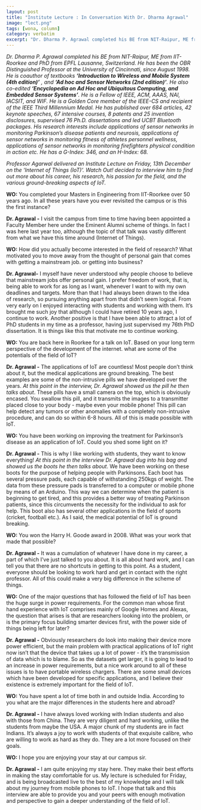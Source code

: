 ```yaml
---
layout: post
title: "Institute Lecture : In Conversation With Dr. Dharma Agrawal"
image: "lect.png"
tags: [wona, column]
category: verbatim
excerpt: "Dr. Dharma P. Agrawal completed his BE from NIT-Raipur, ME from IIT-Roorkee and PhD  from EPFL Lausanne, Switzerland. He has been the OBR Distinguished Professor at the University of Cincinnati, since August 1998."
---
```



 
*Dr. Dharma P. Agrawal completed his BE from NIT-Raipur, ME from IIT-Roorkee and PhD  from EPFL Lausanne, Switzerland. He has been the OBR Distinguished Professor at the University of Cincinnati, since August 1998. He is coauthor of textbooks **‘Introduction to Wireless and Mobile System (4th edition)’** , and **‘Ad hoc and Sensor Networks (2nd edition)’**. He also co-edited **‘Encyclopedia on Ad Hoc and Ubiquitous Computing, and Embedded Sensor Systems’**. He is a Fellow of IEEE, ACM, AAAS, NAI, IACSIT, and WIF. He is a Golden Core member of the IEEE-CS and recipient of the IEEE Third Millennium Medal. He has published over 684 articles, 42 keynote speeches, 67 intensive courses, 8 patents and 25 invention disclosures, supervised 76 Ph.D. dissertations and led UCBT Bluetooth packages. His research interests include applications of sensor networks in monitoring Parkinson’s disease patients and neurosis, applications of sensor networks in monitoring fitness of athletes personnel wellness, applications of sensor networks in monitoring firefighters physical condition in action etc. He has a G-Index: 346, and an H-Index: 68.*


*Professor Agarwal delivered an Institute Lecture on Friday, 13th December on the ‘Internet of Things (IoT)’. Watch Out! decided to interview him to find out more about his career, his research, his passion for the field, and the various ground-breaking aspects of IoT.*



**WO:** You completed your Masters in Engineering from IIT-Roorkee over 50 years ago. In all these years have you ever revisited the campus or is this the first instance?

**Dr. Agrawal -** I visit the campus from time to time having been appointed a Faculty Member here under the Eminent Alumni scheme of things. In fact I was here last year too, although the topic of that talk was vastly different from what we have this time around (Internet of Things).

**WO:** How did you actually become interested in the field of research? What motivated you to move away from the thought of personal gain that comes with getting a mainstream job. or getting into business?

**Dr. Agrawal-** I myself have never understood why people choose to believe that mainstream jobs offer personal gain. I prefer freedom of work, that is, being able to work for as long as I want, whenever I want to with my own deadlines and targets. More than that I had always been drawn to the idea of research, so pursuing anything apart from that didn’t seem logical. From very early on I enjoyed interacting with students and working with them. It’s brought me such joy that although I could have retired 10 years ago, I continue to work. Another positive is that I have been able to attract a lot of PhD students in my time as a professor, having just supervised my 76th PhD dissertation. It is things like this that motivate me to continue working.

**WO:** You are back here in Roorkee for a talk on IoT. Based on your long term perspective of the development of the internet. what are some of the potentials of the field of IoT?

**Dr. Agrawal -** The applications of IoT are countless! Most people don’t think about it, but the medical applications are ground breaking. The best examples are some of the non-intrusive pills we have developed over the years. *At this point in the interview, Dr. Agrawal showed us the pill he then talks about*. These pills have a small camera on the top, which is obviously encased. You swallow this pill, and it transmits the images to a transmitter placed close to your body - maybe even your mobile phone! This pill can help detect any tumors or other anomalies with a completely non-intrusive procedure, and can do so within 6-8 hours. All of this is made possible with IoT.

**WO:** You have been working on improving the treatment for Parkinson’s disease as an application of IoT. Could you shed some light on it?

**Dr. Agrawal -** This is why I like working with students, they want to know everything! *At this point in the interview Dr. Agrawal dug into his bag and showed us the boots he then talks about*. We have been working on these boots for the purpose of helping people with Parkinsons. Each boot has several pressure pads, each capable of withstanding 250kgs of weight. The data from these pressure pads is transferred to a computer or mobile phone by means of an Arduino. This way we can determine when the patient is beginning to get tired, and this provides a better way of treating Parkinson patients, since this circumvents the necessity for the individual to ask for help. This boot also has several other applications in the field of sports (cricket, football etc.). As I said, the medical potential of IoT is ground breaking.

**WO:** You won the Harry H. Goode award in 2008. What was your work that made that possible?

**Dr. Agrawal -** It was a cumulation of whatever I have done in my career, a part of which I’ve just talked to you about. It is all about hard work, and I can tell you that there are no shortcuts in getting to this point. As a student, everyone should be looking to work hard and get in contact with the right professor. All of this could make a very big difference in the scheme of things.


**WO:** One of the major questions that has followed the field of IoT has been the huge surge in power requirements. For the common man whose first hand experience with IoT comprises mainly of Google Homes and Alexas, the question that arises is that are researchers looking into the problem, or is the primary focus building smarter devices first, with the power side of things being left for later?

**Dr. Agrawal -** Obviously researchers do look into making their device more power efficient, but the main problem with practical applications of IoT right now isn’t that the device that takes up a lot of power - it’s the transmission of data which is to blame. So as the datasets get larger, it is going to lead to an increase in power requirements, but a nice work around to all of these issues is to have portable wireless chargers. There are some small devices which have been developed for specific applications, and I believe their existence is extremely important for the field of IoT.

**WO:** You have spent a lot of time both in and outside India. According to you what are the major differences in the students here and abroad?

**Dr. Agrawal -** I have always loved working with Indian students and also with those from China. They are very diligent and hard working,  unlike the students from maybe the USA. A major chunk of my students are in fact Indians. It’s always a joy to work with students of that exquisite calibre, who are willing to work as hard as they do. They are a lot more focused on their goals.


**WO:** I hope you are enjoying your stay at our campus sir. 

**Dr. Agrawal -** I am quite enjoying my stay here. They make their best efforts in making the stay comfortable for us. My lecture is scheduled for Friday, and is being broadcasted live to the best of my knowledge and I will talk about my journey from mobile phones to IoT. I hope that talk and this interview are able to provide you and your peers with enough motivation and perspective to gain a deeper understanding of the field of IoT.



